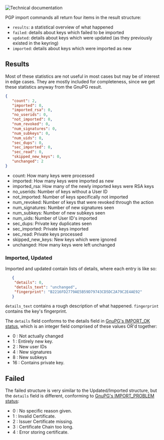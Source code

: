 ![Technical documentation](https://github.com/pagekite/Mailpile/wiki/images/page-technical.png)

PGP import commands all return four items in the result structure:

 * `results`: a statistical overview of what happened
 * `failed`: details about keys which failed to be imported
 * `updated`: details about keys which were updated (as they previously existed in the keyring)
 * `imported`: details about keys which were imported as new

## Results

Most of these statistics are not useful in most cases but may be of interest in edge cases. They are mostly included for completeness, since we get these statistics anyway from the GnuPG result.

```json
{
   "count": 2, 
   "imported": 0, 
   "imported_rsa": 0, 
   "no_userids": 0, 
   "not_imported": 0, 
   "num_revoked": 0, 
   "num_signatures": 0, 
   "num_subkeys": 0, 
   "num_uids": 0, 
   "sec_dups": 0, 
   "sec_imported": 0, 
   "sec_read": 0, 
   "skipped_new_keys": 0, 
   "unchanged": 2
}
```

 * count: How many keys were processed
 * imported: How many keys were imported as new
 * imported_rsa: How many of the newly imported keys were RSA keys
 * no_userids: Number of keys without a User ID
 * not_imported: Number of keys specifically not imported
 * num_revoked: Number of keys that were revoked through the action
 * num_signatures: Number of new signatures seen
 * num_subkeys: Number of new subkeys seen
 * num_uids: Number of User ID's imported
 * sec_dups: Private key duplicates seen
 * sec_imported: Private keys imported
 * sec_read: Private keys processed
 * skipped_new_keys: New keys which were ignored
 * unchanged: How many keys were left unchanged

### Imported, Updated

Imported and updated contain lists of details, where each entry is like so:

```json
   {
    "details": 0, 
    "details_text": "unchanged", 
    "fingerprint": "B2216FD2779AE5B59D79743CD5DC2A79C2E4AE92"
   }
```

`details_text` contains a rough description of what happened. `fingerprint` contains the key's fingerprint.

The `details` field conforms to the details field in [GnuPG's IMPORT_OK status][1], which is an integer field comprised of these values OR'd together:

 * 0 : Not actually changed
 * 1 : Entirely new key.
 * 2 : New user IDs
 * 4 : New signatures
 * 8 : New subkeys
 * 16 : Contains private key.

## Failed

The failed structure is very similar to the Updated/Imported structure, but the `details` field is different, conforming to [GnuPG's IMPORT_PROBLEM status][1]:

 * 0 : No specific reason given.
 * 1 : Invalid Certificate.
 * 2 : Issuer Certificate missing.
 * 3 : Certificate Chain too long.
 * 4 : Error storing certificate.


 [1]: https://gitorious.org/gnupg/mainline/source/927377bc91288d121a7d8bdbb3c32d8fc728e9fb:doc/DETAILS